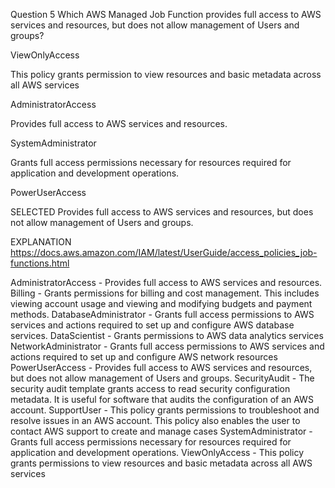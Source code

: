 
Question 5
Which AWS Managed Job Function provides full access to AWS services and resources, but does not allow management of Users and groups?

ViewOnlyAccess

This policy grants permission to view resources and basic metadata across all AWS services

AdministratorAccess

Provides full access to AWS services and resources.

SystemAdministrator

Grants full access permissions necessary for resources required for application and development operations.

PowerUserAccess

SELECTED
Provides full access to AWS services and resources, but does not allow management of Users and groups.

EXPLANATION
https://docs.aws.amazon.com/IAM/latest/UserGuide/access_policies_job-functions.html

AdministratorAccess - Provides full access to AWS services and resources.
Billing - Grants permissions for billing and cost management. This includes viewing account usage and viewing and modifying budgets and payment methods.
DatabaseAdministrator - Grants full access permissions to AWS services and actions required to set up and configure AWS database services.
DataScientist - Grants permissions to AWS data analytics services
NetworkAdministrator - Grants full access permissions to AWS services and actions required to set up and configure AWS network resources
PowerUserAccess - Provides full access to AWS services and resources, but does not allow management of Users and groups.
SecurityAudit - The security audit template grants access to read security configuration metadata. It is useful for software that audits the configuration of an AWS account.
SupportUser - This policy grants permissions to troubleshoot and resolve issues in an AWS account. This policy also enables the user to contact AWS support to create and manage cases
SystemAdministrator - Grants full access permissions necessary for resources required for application and development operations.
ViewOnlyAccess - This policy grants permissions to view resources and basic metadata across all AWS services
